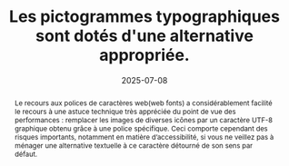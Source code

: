 ---
title: Les pictogrammes typographiques sont dotés d'une alternative appropriée.
abstract: "Le recours aux  polices de caractères web(web fonts) a considérablement facilité le recours à une astuce technique très appréciée du point de vue des performances&nbsp;: remplacer les images de diverses icônes par un caractère UTF-8 graphique obtenu grâce à une police spécifique. Ceci comporte cependant des risques importants, notamment en matière d’accessibilité, si vous ne veillez pas à ménager une alternative textuelle à ce caractère détourné de son sens par défaut."
categories: 
    - "mise en forme"
agrege: O4184-E064
opquast: '4 184'
indiceebook: '64'
description: "Règle n° 064"
before: "063"
weight: "064"
after: "065"
actif: '1'
layout: rules
date: 2025-07-08
tags: 
    - "accessibilité"
    - "lisibilité"
objectif: 
    - "Éviter les erreurs de restitution en voix de synthèse et en braille."
Meo: 
    - "Si le logiciel ne reconnaît pas le caractère, alors on utilisera un contenu masqué à l’affichage via la CSS."
Controle: 
    - "Tester le texte comportant le ou les caractères concernés avec le rendu sonore du logiciel de lecture."
    - "Examiner directement le code pour vérifier que chaque icône affichée via une police de caractères est dotée d’une alternative dans le contenu HTML."
epubcheck: 
ace: true
humancheck: true
ReadiumGoToolkit: 
Source: 
    - "Opquast"
Referentiel:  
    - "[Web Content Accessibility Guidelines (WCAG) 1.1.1 Non-text Content (Level A)](https://www.w3.org/TR/WCAG22/#non-text-content)"
steps: 
    - "Projet éditorial"
    - "Production numérique"
---